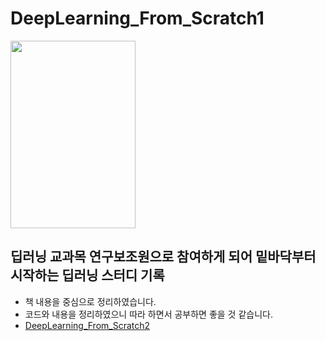 # DeepLearning_From_Scratch1

<img src = 'https://github.com/Junoflows/DeepLearning_From_Scratch1/assets/108385417/92dfcc4a-2988-4c4c-828c-4e25124c1fcd' width = 200 height = 300>

## 딥러닝 교과목 연구보조원으로 참여하게 되어 밑바닥부터 시작하는 딥러닝 스터디 기록
+ 책 내용을 중심으로 정리하였습니다.
+ 코드와 내용을 정리하였으니 따라 하면서 공부하면 좋을 것 같습니다.
+ [DeepLearning_From_Scratch2](https://github.com/Junoflows/DeepLearning_From_Scatch2)
